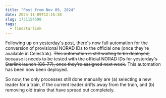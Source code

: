 ```yaml
---
title: "Post from Nov 09, 2024"
date: 2024-11-09T12:16:38
slug: 1731154598
tags:
  - findstarlink
---
```

Following up on [yesterday's post](https://cmdr2.org/notes/2024/11/1731068793/), there's now full automation for the conversion of provisional NORAD IDs to the official one (once they're available in Celestrak). ~~This automation is still waiting to be deployed, because it needs to be tested with the official NORAD IDs for yesterday's Starlink launch (G6-77), once they're assigned next week.~~ This automation has been now been deployed.

So now, the only processes still done manually are (a) selecting a new leader for a train, if the current leader drifts away from the train, and (b) removing old trains that have spread out completely.